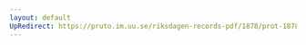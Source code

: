 ```yaml
---
layout: default
UpRedirect: https://pruto.im.uu.se/riksdagen-records-pdf/1878/prot-1878--fk--009/prot-1878--fk--009_027.pdf
---
```

